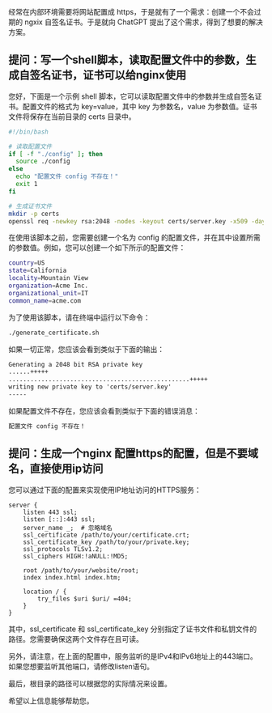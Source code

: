 经常在内部环境需要将网站配置成 https，于是就有了一个需求：创建一个不会过期的 ngxix 自签名证书。于是就向 ChatGPT 提出了这个需求，得到了想要的解决方案。

## 提问：写一个shell脚本，读取配置文件中的参数，生成自签名证书，证书可以给nginx使用

您好，下面是一个示例 shell 脚本，它可以读取配置文件中的参数并生成自签名证书。配置文件的格式为 key=value，其中 key 为参数名，value 为参数值。证书文件将保存在当前目录的 certs 目录中。

```bash
#!/bin/bash

# 读取配置文件
if [ -f "./config" ]; then
  source ./config
else
  echo "配置文件 config 不存在！"
  exit 1
fi

# 生成证书文件
mkdir -p certs
openssl req -newkey rsa:2048 -nodes -keyout certs/server.key -x509 -days 365 -out certs/server.crt -subj "/C=$country/ST=$state/L=$locality/O=$organization/OU=$organizational_unit/CN=$common_name"

```

在使用该脚本之前，您需要创建一个名为 config 的配置文件，并在其中设置所需的参数值。例如，您可以创建一个如下所示的配置文件：

```bash
country=US
state=California
locality=Mountain View
organization=Acme Inc.
organizational_unit=IT
common_name=acme.com

```

为了使用该脚本，请在终端中运行以下命令：

```bash
./generate_certificate.sh

```

如果一切正常，您应该会看到类似于下面的输出：

```markdown
Generating a 2048 bit RSA private key
......+++++
..................................................+++++
writing new private key to 'certs/server.key'
-----
```

如果配置文件不存在，您应该会看到类似于下面的错误消息：

```markdown
配置文件 config 不存在！
```

## 提问：生成一个nginx 配置https的配置，但是不要域名，直接使用ip访问

您可以通过下面的配置来实现使用IP地址访问的HTTPS服务：

```config
server {
    listen 443 ssl;
    listen [::]:443 ssl;
    server_name _;  # 忽略域名
    ssl_certificate /path/to/your/certificate.crt;
    ssl_certificate_key /path/to/your/private.key;
    ssl_protocols TLSv1.2;
    ssl_ciphers HIGH:!aNULL:!MD5;

    root /path/to/your/website/root;
    index index.html index.htm;

    location / {
        try_files $uri $uri/ =404;
    }
}

```

其中，ssl_certificate 和 ssl_certificate_key 分别指定了证书文件和私钥文件的路径。您需要确保这两个文件存在且可读。

另外，请注意，在上面的配置中，服务监听的是IPv4和IPv6地址上的443端口。如果您想要监听其他端口，请修改listen语句。

最后，根目录的路径可以根据您的实际情况来设置。

希望以上信息能够帮助您。
